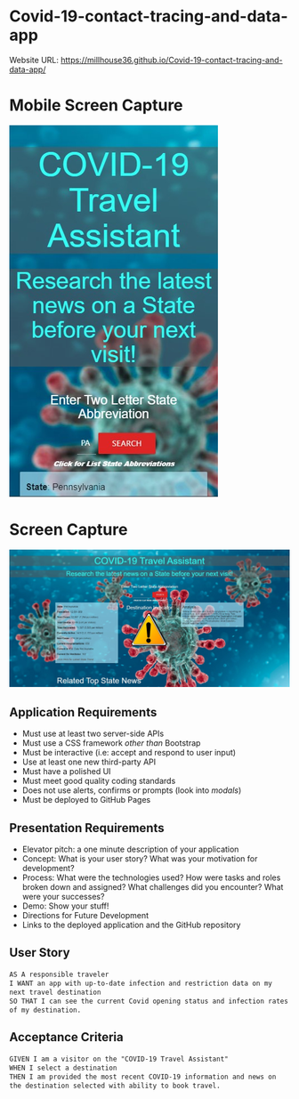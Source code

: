 # Covid-19-contact-tracing-and-data-app

Website URL: https://millhouse36.github.io/Covid-19-contact-tracing-and-data-app/

# Mobile Screen Capture

![mobile screen capture](assets/images/Mobile_Capture.jpg)

# Screen Capture

![screen capture](assets/images/Screen_Capture.jpg)

## Application Requirements

* Must use at least two server-side APIs
* Must use a CSS framework _other than_ Bootstrap
* Must be interactive (i.e: accept and respond to user input)
* Use at least one new third-party API
* Must have a polished UI
* Must meet good quality coding standards
* Does not use alerts, confirms or prompts (look into _modals_)
* Must be deployed to GitHub Pages

## Presentation Requirements

* Elevator pitch: a one minute description of your application
* Concept: What is your user story? What was your motivation for development?
* Process: What were the technologies used? How were tasks and roles broken down and assigned? What  challenges did you encounter? What were your successes?
* Demo: Show your stuff!
* Directions for Future Development
* Links to the deployed application and the GitHub repository

## User Story

```
AS A responsible traveler 
I WANT an app with up-to-date infection and restriction data on my next travel destination
SO THAT I can see the current Covid opening status and infection rates of my destination.
```

## Acceptance Criteria

```
GIVEN I am a visitor on the "COVID-19 Travel Assistant"
WHEN I select a destination
THEN I am provided the most recent COVID-19 information and news on the destination selected with ability to book travel.
```